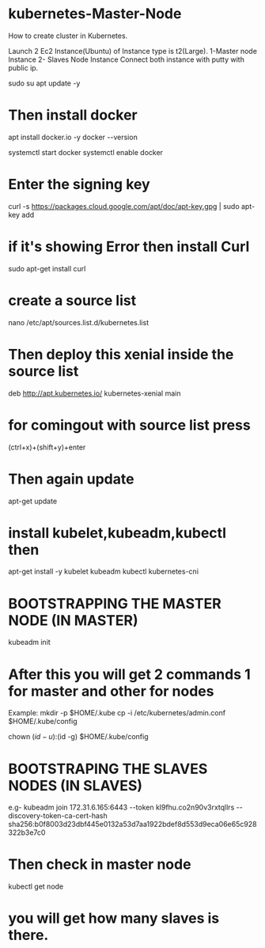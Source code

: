 # kubernetes-Master-Node
How to create cluster in Kubernetes.

Launch 2 Ec2 Instance(Ubuntu) of Instance type is t2(Large).
1-Master node Instance     2- Slaves Node Instance
Connect both instance with putty with public ip.

sudo su
apt update -y 
# Then install docker 
apt install docker.io -y
docker --version

systemctl start docker
systemctl enable docker

# Enter the signing key 
curl -s https://packages.cloud.google.com/apt/doc/apt-key.gpg | sudo apt-key add

# if it's showing Error then install Curl
sudo apt-get install curl


# create a source list 
nano /etc/apt/sources.list.d/kubernetes.list

# Then deploy this xenial inside the source list
deb http://apt.kubernetes.io/ kubernetes-xenial main

# for comingout with source list press
(ctrl+x)+(shift+y)+enter

# Then again update 
apt-get update

# install kubelet,kubeadm,kubectl then
apt-get install -y kubelet kubeadm kubectl kubernetes-cni


# BOOTSTRAPPING THE MASTER NODE (IN MASTER)

kubeadm init
# After this you will get 2 commands 1 for master and other for nodes
Example: mkdir -p $HOME/.kube
cp -i /etc/kubernetes/admin.conf $HOME/.kube/config


chown $(id -u):$(id -g) $HOME/.kube/config

# BOOTSTRAPING THE SLAVES NODES (IN SLAVES)


e.g- kubeadm join 172.31.6.165:6443 --token kl9fhu.co2n90v3rxtqllrs --discovery-token-ca-cert-hash sha256:b0f8003d23dbf445e0132a53d7aa1922bdef8d553d9eca06e65c928322b3e7c0

# Then check in master node 
kubectl get node

# you will get how many slaves is there.





















